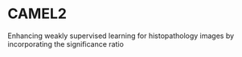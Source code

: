 # CAMEL2
Enhancing weakly supervised learning for histopathology images by incorporating the significance ratio
